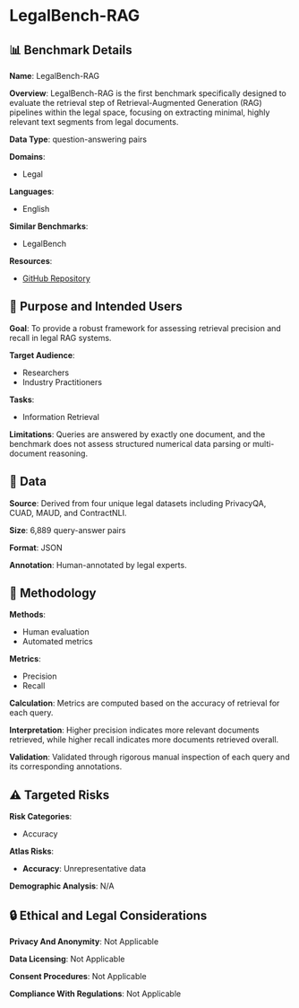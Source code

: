 # LegalBench-RAG

## 📊 Benchmark Details

**Name**: LegalBench-RAG

**Overview**: LegalBench-RAG is the first benchmark specifically designed to evaluate the retrieval step of Retrieval-Augmented Generation (RAG) pipelines within the legal space, focusing on extracting minimal, highly relevant text segments from legal documents.

**Data Type**: question-answering pairs

**Domains**:
- Legal

**Languages**:
- English

**Similar Benchmarks**:
- LegalBench

**Resources**:
- [GitHub Repository](https://github.com/zeroentropy-cc/legalbenchrag)

## 🎯 Purpose and Intended Users

**Goal**: To provide a robust framework for assessing retrieval precision and recall in legal RAG systems.

**Target Audience**:
- Researchers
- Industry Practitioners

**Tasks**:
- Information Retrieval

**Limitations**: Queries are answered by exactly one document, and the benchmark does not assess structured numerical data parsing or multi-document reasoning.

## 💾 Data

**Source**: Derived from four unique legal datasets including PrivacyQA, CUAD, MAUD, and ContractNLI.

**Size**: 6,889 query-answer pairs

**Format**: JSON

**Annotation**: Human-annotated by legal experts.

## 🔬 Methodology

**Methods**:
- Human evaluation
- Automated metrics

**Metrics**:
- Precision
- Recall

**Calculation**: Metrics are computed based on the accuracy of retrieval for each query.

**Interpretation**: Higher precision indicates more relevant documents retrieved, while higher recall indicates more documents retrieved overall.

**Validation**: Validated through rigorous manual inspection of each query and its corresponding annotations.

## ⚠️ Targeted Risks

**Risk Categories**:
- Accuracy

**Atlas Risks**:
- **Accuracy**: Unrepresentative data

**Demographic Analysis**: N/A

## 🔒 Ethical and Legal Considerations

**Privacy And Anonymity**: Not Applicable

**Data Licensing**: Not Applicable

**Consent Procedures**: Not Applicable

**Compliance With Regulations**: Not Applicable
